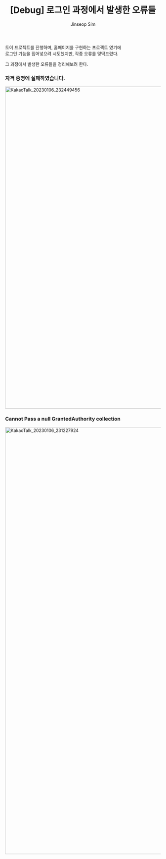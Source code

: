 ﻿---
layout: post
title: "[Debug] 로그인 과정에서 발생한 오류들"
categories: ToyProject
tags: [devops]
author:
  - Jinseop Sim
---
토이 프로젝트를 진행하며, 홈페이지를 구현하는 프로젝트 였기에  
로그인 기능을 집어넣으려 시도했지만, 각종 오류를 맞딱드렸다.

그 과정에서 발생한 오류들을 정리해보려 한다.  

### 자격 증명에 실패하였습니다.
<img width="1040" alt="KakaoTalk_20230106_232449456" src="https://user-images.githubusercontent.com/71700079/211176320-32daf1a6-feb2-46ce-a9d8-7124436d7839.png">  

### Cannot Pass a null GrantedAuthority collection
<img width="1379" alt="KakaoTalk_20230106_231227924" src="https://user-images.githubusercontent.com/71700079/211176292-96c0d668-e5d2-475c-9654-697db299620a.png">  
